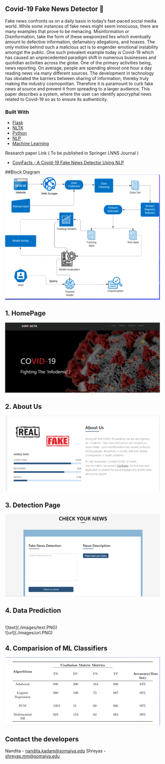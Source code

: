 ## Covid-19 Fake News Detector 💉 

<p> Fake news confronts us on a daily basis in today’s fast-paced social media world. While some instances of fake news might seem innocuous, there are many examples that prove to be menacing. Misinformation or Disinformation, take the form of these weaponized lies which
eventually amount to defective information, defamatory allegations, and hoaxes. The only motive behind such a malicious act is to engender emotional instability amongst the public. One such prevalent example today is Covid-19 which has caused an unprecedented paradigm shift in numerous businesses and quotidian activities across the globe. One of the primary activities being, news reporting. On average, people are spending almost one hour a day reading news via many different sources. The development in technology has obviated the barriers between sharing of information, thereby truly making the industry cosmopolitan. Therefore it is paramount to curb fake news at source and prevent it from spreading to a larger audience. This paper describes a system, where the user can identify apocryphal news related to Covid-19 so as to ensure its authenticity.
  
### Built With

* [Flask](https://flask.palletsprojects.com/en/2.0.x/)
* [NLTK](https://www.nltk.org/)
* [Python](https://www.python.org/)
* [NLP](https://towardsdatascience.com/introduction-to-natural-language-processing-for-text-df845750fb63)
* [Machine Learning](https://scikit-learn.org/stable/)
 
Research paper Link ( To be published in Springer LNNS Journal )
* [CoviFacts - A Covid-19 Fake News Detector Using NLP](https://ictcs.in/agenda.php)
  
##Block Diagram
  ![block](./images/block.png)
  
## 1. HomePage
  
   ![home](./images/home.png)
  
## 2. About Us
  
   ![about](./images/about.png)
  
## 3. Detection Page
  
   ![detect](./images/detect.png)

## 4. Data Prediction
  <br>
   ![text](./images/text.PNG)
  <br>
   ![url](./images/url.PNG)

## 4. Comparision of ML Classifiers
   ![ML](./images/ML.PNG)
  
<!-- CONTACT -->
## Contact the developers
Nandita - nandita.kadam@somaiya.edu
Shreyas  - shreyas.mm@somaiya.edu




